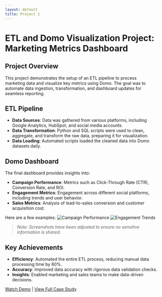 ```yaml
---
layout: default
title: Project 1
---
```

# ETL and Domo Visualization Project: Marketing Metrics Dashboard

## Project Overview
This project demonstrates the setup of an ETL pipeline to process marketing data and visualize key metrics using Domo. The goal was to automate data ingestion, transformation, and dashboard updates for seamless reporting.

## ETL Pipeline
- **Data Sources**: Data was gathered from various platforms, including Google Analytics, HubSpot, and social media accounts.
- **Data Transformation**: Python and SQL scripts were used to clean, aggregate, and transform the raw data, preparing it for visualization.
- **Data Loading**: Automated scripts loaded the cleaned data into Domo datasets daily.

## Domo Dashboard
The final dashboard provides insights into:
- **Campaign Performance**: Metrics such as Click-Through Rate (CTR), Conversion Rate, and ROI.
- **Engagement Metrics**: Engagement across different social platforms, including trends and user behavior.
- **Sales Metrics**: Analysis of lead-to-sales conversion and customer acquisition cost.

Here are a few examples:
![Campaign Performance](assets/img/campaign_performance.png)
![Engagement Trends](assets/img/engagement_trends.png)

> *Note: Screenshots have been adjusted to ensure no sensitive information is shared.*

## Key Achievements
- **Efficiency**: Automated the entire ETL process, reducing manual data processing time by 80%.
- **Accuracy**: Improved data accuracy with rigorous data validation checks.
- **Insights**: Enabled marketing and sales teams to make data-driven decisions.

[Watch Demo](https://youtu.be/sample-demo) | [View Full Case Study](./ETL_Domo_Case_Study.pdf)

